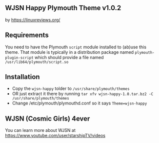 ## WJSN Happy Plymouth Theme v1.0.2
by https://linuxreviews.org/

## Requirements
You need to have the Plymouth `script` module installed to (ab)use this theme. That module
is typically in a distribution package named `plymouth-plugin-script` which should
provide a file named `/usr/lib64/plymouth/script.so`

## Installation 
- Copy the `wjsn-happy` tolder to `/usr/share/plymouth/themes`
- OR just extract it there by running 
  `tar xfv wjsn-happy-1.0.tar.bz2 -C /usr/share/plymouth/themes`
- Change /etc/plymouth/plymouthd.conf so it says `Theme=wjsn-happy`

## WJSN (Cosmic Girls) 4ever
You can learn more about WJSN at https://www.youtube.com/user/starshipTV/videos

